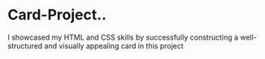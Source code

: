 # Card-Project..
I showcased my HTML and CSS skills by successfully constructing a well-structured and visually appealing card in this project
